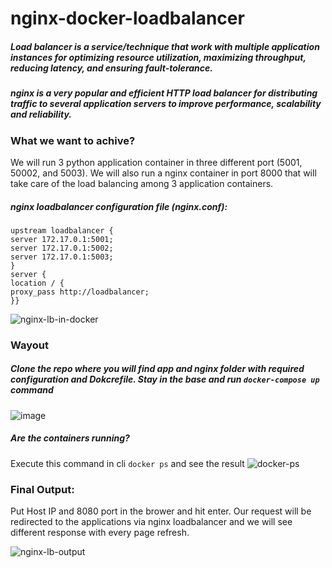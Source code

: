 # nginx-docker-loadbalancer

##### Load balancer is a service/technique that work with multiple application instances for optimizing resource utilization, maximizing throughput, reducing latency, and ensuring fault-tolerance.
##### nginx is a very popular and efficient HTTP load balancer for distributing traffic to several application servers to improve performance, scalability and reliability.

### What we want to achive?
We will run 3 python application container in three different port (5001, 50002, and 5003). We will also run a nginx container in port 8000 that will take care of the load balancing among 3 application containers.

##### nginx loadbalancer configuration file (nginx.conf):
```
upstream loadbalancer {
server 172.17.0.1:5001;
server 172.17.0.1:5002;
server 172.17.0.1:5003;
}
server {
location / {
proxy_pass http://loadbalancer;
}}
```

![nginx-lb-in-docker](https://user-images.githubusercontent.com/73134659/152667851-4992c524-7dfc-4fd0-bd35-ee537b9c438e.JPG)

### Wayout 
##### Clone the repo where you will find app and nginx folder with required configuration and Dokcrefile. Stay in the base and run ``` docker-compose up ``` command
![image](https://user-images.githubusercontent.com/73134659/152667943-14d1da89-2bfc-48c1-91d9-af8c358d463a.png)

##### Are the containers running?
Execute this command in cli ``` docker ps ``` and see the result
![docker-ps](https://user-images.githubusercontent.com/73134659/152669387-3253edc5-ba6b-43f3-b318-af8fc9e636e3.JPG)

### Final Output:
Put Host IP and 8080 port in the brower and hit enter. Our request will be redirected to the applications via nginx loadbalancer and we will see different response with every page refresh.

![nginx-lb-output](https://user-images.githubusercontent.com/73134659/152669022-e8864b8d-7c49-48a4-9f89-bd3d470fcf28.JPG)



